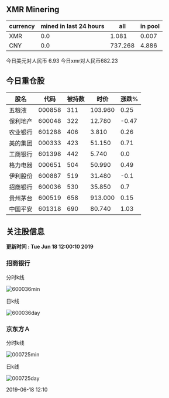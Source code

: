 ## XMR Minering

|currency|mined in last 24 hours|all|in pool|
|---|---|---|---|
|XMR|0.0|1.081|0.007|
|CNY|0.0|737.268|4.886|

今日美元对人民币 6.93	今日xmr对人民币682.23


## 今日重仓股 

|股名|代码|被持数|时价|涨跌%|
|---|---|---|---|---|
|五粮液|000858|311|103.960|0.25|
|保利地产|600048|322|12.780|-0.47|
|农业银行|601288|406|3.810|0.26|
|美的集团|000333|423|51.150|0.71|
|工商银行|601398|442|5.740|0.0|
|格力电器|000651|504|50.990|0.49|
|伊利股份|600887|519|31.480|-0.1|
|招商银行|600036|530|35.850|0.7|
|贵州茅台|600519|658|913.000|0.15|
|中国平安|601318|690|80.740|1.03|

## 关注股信息
**更新时间 : Tue Jun 18 12:00:10 2019**
### 招商银行 
分时k线

![600036min](http://image.sinajs.cn/newchart/min/n/sh600036.gif)

日k线

![600036day](http://image.sinajs.cn/newchart/daily/n/sh600036.gif)

### 京东方Ａ 
分时k线

![000725min](http://image.sinajs.cn/newchart/min/n/sz000725.gif)

日k线

![000725day](http://image.sinajs.cn/newchart/daily/n/sz000725.gif)

2019-06-18 12:10